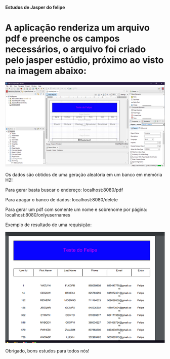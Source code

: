 <b>Estudos de Jasper do felipe</b>

# A aplicação renderiza um arquivo pdf e preenche os campos necessários, o arquivo foi criado pelo jasper estúdio, próximo ao visto na imagem abaixo:

<img src="img\sampleFile.PNG">

Os dados são obtidos de uma geração aleatória em um banco em memória H2! 

Para gerar basta buscar o endereço: localhost:8080/pdf

Para apagar o banco de dados: localhost:8080/delete

Para gerar um pdf com somente um nome e sobrenome por página: localhost:8080/onlyusernames

Exemplo de resultado de uma requisição:

<img src="img\exe.PNG">

Obrigado, bons estudos para todos nós!
